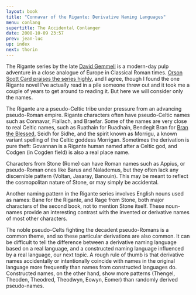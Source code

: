 ```yaml
---
layout: book
title: "Connavar of the Rigante: Derivative Naming Languages"
menu: conlang
supertitle: The Accidental Conlanger
date: 2008-10-09 23:57
prev: jean-luc
up: index
next: thorin
---
```

The Rigante series by the late [David Gemmell](http://en.wikipedia.org/wiki/David_Gemmell) is a modern-day pulp adventure in a close analogue of Europe in Classical Roman times.  [Orson Scott Card praises the series highly](http://www.hatrack.com/osc/reviews/everything/2007-09-16.shtml), and I agree, though I found the one Rigante novel I've actually read in a pile someone threw out and it took me a couple of years to get around to reading it.  But here we will consider only the names.

The Rigante are a pseudo-Celtic tribe under pressure from an advancing pseudo-Roman empire.  Rigante characters often have pseudo-Celtic names such as Connavar, Fiallach, and Braefar.<!--break-->  Some of the names are very close to real Celtic names, such as Ruathain for Ruadhain, Bendegit Bran for [Bran the Blessed](http://en.wikipedia.org/wiki/Bran_the_Blessed), Seidh for Sidhe, and the spirit known as Morrigu, a known variant spelling of the Celtic goddess Morrigan.  Sometimes the derivation is pure theft:  Govannan is a Rigante human named after a Celtic god, and Codgen (in Cogden field) is also a real place name.

Characters from Stone (Rome) can have Roman names such as Appius, or pseudo-Roman ones like Barus and Nalademus, but they often lack any discernible pattern (Voltan, Jasaray, Banouin).  This may be meant to reflect the cosmopolitan nature of Stone, or may simply be accidental.

Another naming pattern in the Rigante series involves English nouns used as names:  Bane for the Rigante, and Rage from Stone, both major characters of the second book, not to mention Stone itself.  These noun-names provide an interesting contrast with the invented or derivative names of most other characters.

The noble pseudo-Celts fighting the decadent pseudo-Romans is a common theme, and so these particular derivations are also common.  It can be difficult to tell the difference between a derivative naming language based on a real language, and a constructed naming language influenced by a real language, our next topic.  A rough rule of thumb is that derivative names accidentally or intentionally coincide with names in the original language more frequently than names from constructed languages do.  Constructed names, on the other hand, show more patterns (Thengel, Theoden, Theodred, Theodwyn, Eowyn, Eomer) than randomly derived pseudo-names.
